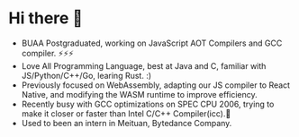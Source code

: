 # Hi there 👋

* BUAA Postgraduated, working on JavaScript AOT Compilers and GCC compiler. ⚡⚡⚡
* Love All Programming Language, best at Java and C, familiar with JS/Python/C++/Go, learing Rust. :)
* Previously focused on WebAssembly, adapting our JS compiler to React Native, and modifying the WASM runtime to improve efficiency.
* Recently busy with GCC optimizations on SPEC CPU 2006, trying to make it closer or faster than Intel C/C++ Compiler(icc).🌱
* Used to been an intern in Meituan, Bytedance Company.

